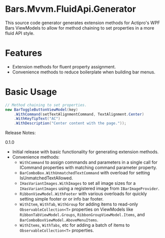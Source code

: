 # Bars.Mvvm.FluidApi.Generator

This source code generator generates extension methods for Actipro's WPF Bars ViewModels to allow for method chaining to set properties in a more fluid API style. 

# Features 
* Extension methods for fluent property assignment.
* Convenience methods to reduce boilerplate when building bar menus.

# Basic Usage

```csharp
// Method chaining to set properties.
new BarToggleButtonViewModel(key)
    .WithCommand(setTextAlignmentCommand, TextAlignment.Center)
    .WithKeyTipText("AC")
    .WithDescription("Center content with the page."));
```
Release Notes:

0.1.0 
* Initial release with basic functionality for generating extension methods.
* Convenience methods:
  * `WithCommand` to assign commands and parameters in a single call for ICommand properties with matching command parameter property.
  * `BarComboBox.WithUnmatchedTextCommand` with overload for setting IsUnmatchedTextAllowed.
  * `IHasVariantImages.WithImages` to set all image sizes for a `IHasVariantImages` using a registered image from `IBarImageProvider`.
  * `RibbonViewModel.WithFooter` with various overloads for quickly setting simple footer or or info bar footer.
  * `WithItem`, `WithTab`, `WithGroup` for adding items to read-only `ObservableCollection<T>` properties on ViewModels like `RibbonTabViewModel.Groups`, `RibbonGroupViewModel.Items`, and `BarComboBoxViewModel.AboveMenuItems`.
  * `WithItems`, `WithTabs`, etc for adding a batch of items to `ObservableCollection<T>` properties.